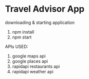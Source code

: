 # Travel Advisor App

downloading & starting application
1. npm install
2. npm start 

APIs USED:
1. google maps api
2. google places api
3. rapidapi restaurants api
4. rapidapi weather api